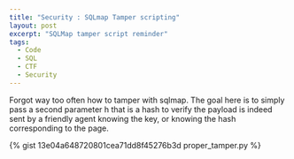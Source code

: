 ```yaml
---
title: "Security : SQLmap Tamper scripting"
layout: post
excerpt: "SQLMap tamper script reminder"
tags:
  - Code
  - SQL
  - CTF
  - Security
---
```


Forgot way too often how to tamper with sqlmap. The goal here is to simply pass a second parameter h that is a hash to verify the payload is indeed sent by a friendly agent knowing the key, or knowing the hash corresponding to the page.

{% gist 13e04a648720801cea71dd8f45276b3d proper_tamper.py  %}
